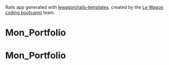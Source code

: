 Rails app generated with [lewagon/rails-templates](https://github.com/lewagon/rails-templates), created by the [Le Wagon coding bootcamp](https://www.lewagon.com) team.
# Mon_Portfolio
# Mon_Portfolio
